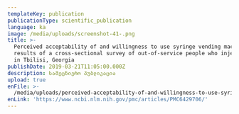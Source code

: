 ```yaml
---
templateKey: publication
publicationType: scientific_publication
language: ka
image: /media/uploads/screenshot-41-.png
title: >-
  Perceived acceptability of and willingness to use syringe vending machines:
  results of a cross-sectional survey of out-of-service people who inject drugs
  in Tbilisi, Georgia
publishDate: 2019-03-21T11:05:00.000Z
description: სამეცნიერო პუბლიკაცია
upload: true
enFile: >-
  /media/uploads/perceived-acceptability-of-and-willingness-to-use-syringe-vending-machines.pdf
enLink: 'https://www.ncbi.nlm.nih.gov/pmc/articles/PMC6429706/'
---
```


